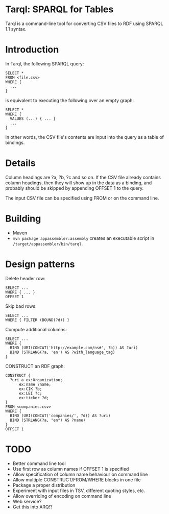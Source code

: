 # Tarql: SPARQL for Tables

Tarql is a command-line tool for converting CSV files to RDF using SPARQL 1.1 syntax.

# Introduction

In Tarql, the following SPARQL query:

    SELECT *
    FROM <file.csv>
    WHERE {
      ...
    }

is equivalent to executing the following over an empty graph:

    SELECT *
    WHERE {
      VALUES (...) { ... }
      ...
    }

In other words, the CSV file's contents are input into the query as a table of bindings.

# Details

Column headings are ?a, ?b, ?c and so on. If the CSV file already contains column headings, then they will show up in the data as a binding, and probably should be skipped by appending OFFSET 1 to the query.

The input CSV file can be specified using FROM or on the command line.

# Building

* Maven
* `mvn package appassembler:assembly` creates an executable script in `/target/appassembler/bin/tarql`.

# Design patterns

Delete header row:

    SELECT ...
    WHERE { ... }
    OFFSET 1

Skip bad rows:

    SELECT ...
    WHERE { FILTER (BOUND(?d)) }

Compute additional columns:

    SELECT ...
    WHERE {
      BIND (URI(CONCAT('http://example.com/ns#', ?b)) AS ?uri)
      BIND (STRLANG(?a, 'en') AS ?with_language_tag)
    }

CONSTRUCT an RDF graph:

    CONSTRUCT {
      ?uri a ex:Organization;
          ex:name ?name;
          ex:CIK ?b;
          ex:LEI ?c;
          ex:ticker ?d;
    }
    FROM <companies.csv>
    WHERE {
      BIND (URI(CONCAT('companies/', ?d)) AS ?uri)
      BIND (STRLANG(?a, "en") AS ?name)
    }
    OFFSET 1

# TODO

* Better command line tool
* Use first row as column names if OFFSET 1 is specified
* Allow specification of column name behaviour on command line
* Allow multiple CONSTRUCT/FROM/WHERE blocks in one file
* Package a proper distribution
* Experiment with input files in TSV, different quoting styles, etc.
* Allow overriding of encoding on command line
* Web service?
* Get this into ARQ!?
